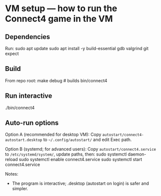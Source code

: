 # VM setup — how to run the Connect4 game in the VM

## Dependencies
Run:
sudo apt update
sudo apt install -y build-essential gdb valgrind git expect

## Build
From repo root:
make debug    # builds bin/connect4

## Run interactive
./bin/connect4

## Auto-run options
Option A (recommended for desktop VM):
Copy `autostart/connect4-autostart.desktop` to `~/.config/autostart/` and edit Exec path.

Option B (systemd; for advanced users):
Copy `autostart/connect4.service` to `/etc/systemd/system/`, update paths, then:
sudo systemctl daemon-reload
sudo systemctl enable connect4.service
sudo systemctl start connect4.service

Notes:
- The program is interactive; .desktop (autostart on login) is safer and simpler.
